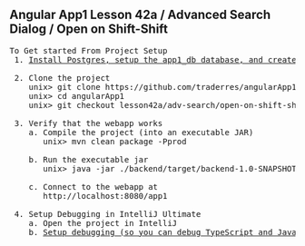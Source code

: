 Angular App1 Lesson 42a / Advanced Search Dialog / Open on Shift-Shift
---------------------------------------------


<pre>
To Get started From Project Setup
 1. <a href="https://github.com/traderres/webClass/blob/master/learnAngular/lessons/howToInitializePostgresDatabase.txt">Install Postgres, setup the app1_db database, and create the app1_user account</a>

 2. Clone the project
    unix> git clone https://github.com/traderres/angularApp1Lessons.git angularApp1
    unix> cd angularApp1
    unix> git checkout lesson42a/adv-search/open-on-shift-shift

 3. Verify that the webapp works
    a. Compile the project (into an executable JAR)
       unix> mvn clean package -Pprod

    b. Run the executable jar
       unix> java -jar ./backend/target/backend-1.0-SNAPSHOT-exec.jar

    c. Connect to the webapp at
       http://localhost:8080/app1
 
 4. Setup Debugging in IntelliJ Ultimate
    a. Open the project in IntelliJ
    b. <a href="https://github.com/traderres/webClass/blob/master/learnAngular/lessons/lesson01_debug_existing_webapp.txt">Setup debugging (so you can debug TypeScript and Java code)</a>

</pre>
